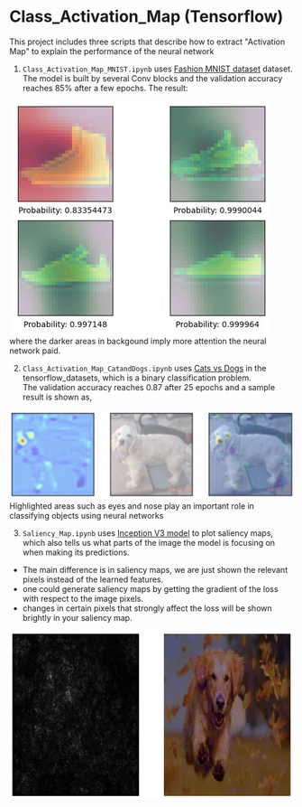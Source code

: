 # Class_Activation_Map (Tensorflow)
This project includes three scripts that describe how to extract "Activation Map" to explain the performance of the neural network

1. `Class_Activation_Map_MNIST.ipynb` uses [Fashion MNIST dataset](https://github.com/zalandoresearch/fashion-mnist) dataset.<br>
The model is built by several Conv blocks and the validation accuracy reaches 85% after a few epochs. The result:
<img src="./mnist.jpg">
where the darker areas in backgound imply more attention the neural network paid. 

2. `Class_Activation_Map_CatandDogs.ipynb` uses [Cats vs Dogs](https://www.tensorflow.org/datasets/catalog/cats_vs_dogs) in the tensorflow_datasets, which is a binary classification problem. <br>
The validation accuracy reaches 0.87 after 25 epochs and a sample result is shown as, 
<img src="./result.jpg">
Highlighted areas such as eyes and nose play an important role in classifying objects using neural networks

3. `Saliency_Map.ipynb` uses [Inception V3 model](https://arxiv.org/abs/1512.00567) to plot saliency maps, which also tells us what parts of the image the model is focusing on when making its predictions. 
- The main difference is in saliency maps, we are just shown the relevant pixels instead of the learned features. 
- one could generate saliency maps by getting the gradient of the loss with respect to the image pixels. 
- changes in certain pixels that strongly affect the loss will be shown brightly in your saliency map.
<img src="./saliency_result.jpg" width='600' height='300'>

